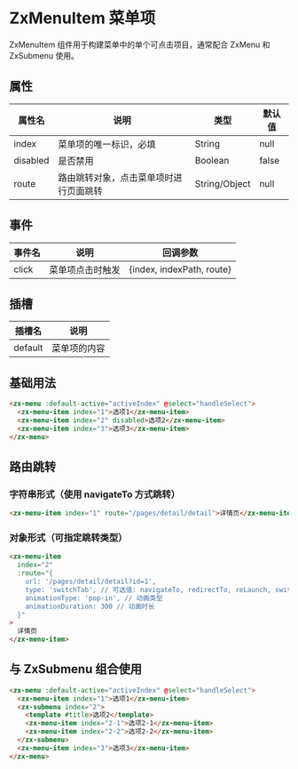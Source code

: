 # ZxMenuItem 菜单项

ZxMenuItem 组件用于构建菜单中的单个可点击项目，通常配合 ZxMenu 和 ZxSubmenu 使用。

## 属性

| 属性名 | 说明 | 类型 | 默认值 |
|-------|-----|------|-------|
| index | 菜单项的唯一标识，必填 | String | null |
| disabled | 是否禁用 | Boolean | false |
| route | 路由跳转对象，点击菜单项时进行页面跳转 | String/Object | null |

## 事件

| 事件名 | 说明 | 回调参数 |
|-------|-----|---------|
| click | 菜单项点击时触发 | {index, indexPath, route} |

## 插槽

| 插槽名 | 说明 |
|-------|-----|
| default | 菜单项的内容 |

## 基础用法

```html
<zx-menu :default-active="activeIndex" @select="handleSelect">
  <zx-menu-item index="1">选项1</zx-menu-item>
  <zx-menu-item index="2" disabled>选项2</zx-menu-item>
  <zx-menu-item index="3">选项3</zx-menu-item>
</zx-menu>
```

## 路由跳转

### 字符串形式（使用 navigateTo 方式跳转）

```html
<zx-menu-item index="1" route="/pages/detail/detail">详情页</zx-menu-item>
```

### 对象形式（可指定跳转类型）

```html
<zx-menu-item 
  index="2" 
  :route="{
    url: '/pages/detail/detail?id=1',
    type: 'switchTab', // 可选值: navigateTo, redirectTo, reLaunch, switchTab
    animationType: 'pop-in', // 动画类型
    animationDuration: 300 // 动画时长
  }"
>
  详情页
</zx-menu-item>
```

## 与 ZxSubmenu 组合使用

```html
<zx-menu :default-active="activeIndex" @select="handleSelect">
  <zx-menu-item index="1">选项1</zx-menu-item>
  <zx-submenu index="2">
    <template #title>选项2</template>
    <zx-menu-item index="2-1">选项2-1</zx-menu-item>
    <zx-menu-item index="2-2">选项2-2</zx-menu-item>
  </zx-submenu>
  <zx-menu-item index="3">选项3</zx-menu-item>
</zx-menu>
```
